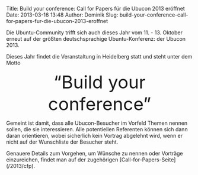 Title: Build your conference: Call for Papers für die Ubucon 2013 eröffnet
Date: 2013-03-16 13:48
Author: Dominik
Slug: build-your-conference-call-for-papers-fur-die-ubucon-2013-eroffnet

Die Ubuntu-Community trifft sich auch dieses Jahr vom 11. - 13. Oktober
erneut auf der größten deutschsprachige Ubuntu-Konferenz: der Ubucon
2013.

</p>
Dieses Jahr findet die Veranstaltung in Heidelberg statt und steht unter
dem Motto  
  

</p>
<p>
<center>
<font size="+4">“Build your conference”</font>

</center>
  

</p>
</p>
Gemeint ist damit, dass alle Ubucon-Besucher im Vorfeld Themen nennen
sollen, die sie interessieren. Alle potentiellen Referenten können sich
dann daran orientieren, wobei sicherlich kein Vortrag abgelehnt wird,
wenn er nicht auf der Wunschliste der Besucher steht.

</p>
Genauere Details zum Vorgehen, um Wünsche zu nennen oder Vorträge
einzureichen, findet man auf der zugehörigen
[Call-for-Papers-Seite](/2013/cfp).

</p>

